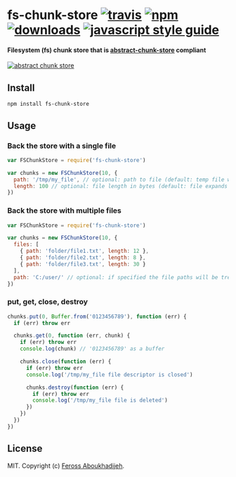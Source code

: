 # fs-chunk-store [![travis][travis-image]][travis-url] [![npm][npm-image]][npm-url] [![downloads][downloads-image]][downloads-url] [![javascript style guide][standard-image]][standard-url]

[travis-image]: https://img.shields.io/travis/feross/fs-chunk-store/master.svg
[travis-url]: https://travis-ci.org/feross/fs-chunk-store
[npm-image]: https://img.shields.io/npm/v/fs-chunk-store.svg
[npm-url]: https://npmjs.org/package/fs-chunk-store
[downloads-image]: https://img.shields.io/npm/dm/fs-chunk-store.svg
[downloads-url]: https://npmjs.org/package/fs-chunk-store
[standard-image]: https://img.shields.io/badge/code_style-standard-brightgreen.svg
[standard-url]: https://standardjs.com

#### Filesystem (fs) chunk store that is [abstract-chunk-store](https://github.com/mafintosh/abstract-chunk-store) compliant

[![abstract chunk store](https://cdn.rawgit.com/mafintosh/abstract-chunk-store/master/badge.svg)](https://github.com/mafintosh/abstract-chunk-store)

## Install

```
npm install fs-chunk-store
```

## Usage

### Back the store with a single file

``` js
var FSChunkStore = require('fs-chunk-store')

var chunks = new FSChunkStore(10, {
  path: '/tmp/my_file', // optional: path to file (default: temp file will be used)
  length: 100 // optional: file length in bytes (default: file expands based on `put`s)
})
```

### Back the store with multiple files

``` js
var FSChunkStore = require('fs-chunk-store')

var chunks = new FSChunkStore(10, {
  files: [
    { path: 'folder/file1.txt', length: 12 },
    { path: 'folder/file2.txt', length: 8 },
    { path: 'folder/file3.txt', length: 30 }
  ],
  path: 'C:/user/' // optional: if specified the file paths will be treated as relative, not absolute
})
```

### put, get, close, destroy

```js
chunks.put(0, Buffer.from('0123456789'), function (err) {
  if (err) throw err

  chunks.get(0, function (err, chunk) {
    if (err) throw err
    console.log(chunk) // '0123456789' as a buffer

    chunks.close(function (err) {
      if (err) throw err
      console.log('/tmp/my_file file descriptor is closed')

      chunks.destroy(function (err) {
        if (err) throw err
        console.log('/tmp/my_file file is deleted')
      })
    })
  })
})
```

## License

MIT. Copyright (c) [Feross Aboukhadijeh](http://feross.org).
